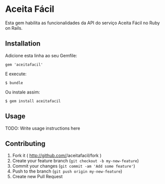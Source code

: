 # Aceita Fácil

Esta gem habilita as funcionalidades da API do serviço Aceita Fácil no Ruby on Rails.

## Installation

Adicione esta linha ao seu Gemfile:

    gem 'aceitafacil'

E execute:

    $ bundle

Ou instale assim:

    $ gem install aceitafacil

## Usage

TODO: Write usage instructions here

## Contributing

1. Fork it ( http://github.com/<my-github-username>/aceitafacil/fork )
2. Create your feature branch (`git checkout -b my-new-feature`)
3. Commit your changes (`git commit -am 'Add some feature'`)
4. Push to the branch (`git push origin my-new-feature`)
5. Create new Pull Request
